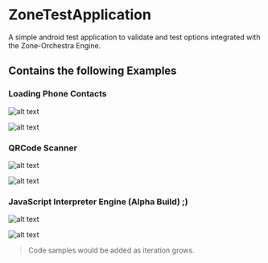 # ZoneTestApplication
A simple android test application to validate and test options integrated with the Zone-Orchestra Engine.

## Contains the following Examples

### Loading Phone Contacts

![alt text](../blob/master/imgs/load_contacts_1.png "Load Contacts")

![alt text](../blob/master/imgs/load_contacts_2.png "Load Contacts")

### QRCode Scanner

![alt text](../blob/master/imgs/qr_scanner_1.png "QR Code Scanner")

![alt text](../blob/master/imgs/qr_scanner_2.png "QR Code Scanner")

### JavaScript Interpreter Engine (Alpha Build) ;)

![alt text](../blob/master/imgs/js_engine_1.png "JavaScript Engine")

![alt text](../blob/master/imgs/js_engine_2.png "JavaScript Engine")

> Code samples would be added as iteration grows.